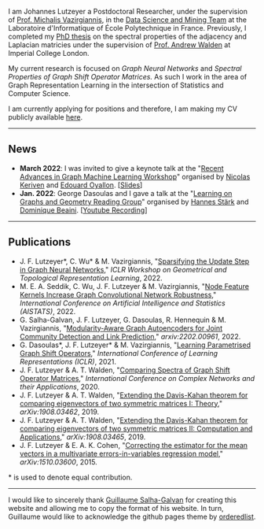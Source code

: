 I am Johannes Lutzeyer a Postdoctoral Researcher, under the supervision of <a href="https://scholar.google.fr/citations?user=aWGJYcMAAAAJ&hl=en">Prof. Michalis Vazirgiannis</a>, in the <a href="https://www.lix.polytechnique.fr/dascim/">Data Science and Mining Team</a> at the Laboratoire d'Informatique of École Polytechnique in France. Previously, I completed my <a href="https://spiral.imperial.ac.uk/bitstream/10044/1/82477/1/Lutzeyer-J-2020-PhD-Thesis.pdf">PhD thesis</a> on the spectral properties of the adjacency and Laplacian matricies under the supervision of <a href="https://scholar.google.com/citations?user=6MrDZy8AAAAJ&hl=en"> Prof. Andrew Walden</a> at Imperial College London.

My current research is focused on *Graph Neural Networks* and *Spectral Properties of Graph Shift Operator Matrices.* As such I work in the area of Graph Representation Learning in the intersection of Statistics and Computer Science. 


I am currently applying for positions and therefore, I am making my CV publicly available <a href="https://github.com/johanneslutzeyer/johanneslutzeyer.github.io/blob/main/doc/JohannesLutzeyer_AcademicCV.pdf"> here</a>.


--- 

## News

- **March 2022**: I was invited to give a keynote talk at the "<a href="https://nkeriven.github.io/gml2022/">Recent Advances in Graph Machine Learning Workshop</a>" organised by <a href="https://nkeriven.github.io/">Nicolas Keriven</a> and <a href="https://edouardoyallon.github.io/">Edouard Oyallon</a>. [<a href="https://github.com/johanneslutzeyer/johanneslutzeyer.github.io/blob/main/doc/GraphShiftOperatorsAndTheirRelevanceToGraphNeuralNetworks_handout.pdf">Slides</a>]
- **Jan. 2022**: George Dasoulas and I gave a talk at the "<a href="https://hannes-stark.com/logag-reading-group">Learning on Graphs and Geometry Reading Group</a>" organised by <a href="https://hannes-stark.com/">Hannes Stärk</a> and <a href="https://mila.quebec/en/person/dominique-beaini/">Dominique Beaini</a>. [<a href="https://www.youtube.com/watch?v=72bchdfzTMY">Youtube Recording</a>] 

---

## Publications
- J. F. Lutzeyer\*, C. Wu\* & M. Vazirgiannis, "<a href="https://arxiv.org/pdf/2109.00909.pdf">Sparsifying the Update Step in Graph Neural Networks</a>," *ICLR Workshop on Geometrical and Topological Representation Learning*, 2022. 
- M. E. A. Seddik, C. Wu, J. F. Lutzeyer & M. Vazirgiannis, "<a href="https://arxiv.org/pdf/2109.01785.pdf">Node Feature Kernels Increase Graph Convolutional Network Robustness</a>," *International Conference on Artificial Intelligence and Statistics (AISTATS)*, 2022.
- G. Salha-Galvan, J. F. Lutzeyer, G. Dasoulas, R. Hennequin \& M. Vazirgiannis, "<a href="https://arxiv.org/pdf/2202.00961.pdf">Modularity-Aware Graph Autoencoders for Joint Community Detection and Link Prediction</a>," *arxiv:2202.00961*, 2022.
- G. Dasoulas\*, J. F. Lutzeyer\* & M. Vazirgiannis, "<a href="https://arxiv.org/pdf/2101.10050.pdf">Learning Parametrised Graph Shift Operators</a>," *International Conference of Learning Representations (ICLR)*, 2021. 
- J. F. Lutzeyer & A. T. Walden, "<a href="https://spiral.imperial.ac.uk/bitstream/10044/1/82477/1/Lutzeyer-J-2020-PhD-Thesis.pdf#page=69">Comparing Spectra of Graph Shift Operator Matrices</a>," *International Conference on Complex Networks and their Applications*, 2020.
- J. F. Lutzeyer & A. T. Walden, "<a href="https://arxiv.org/pdf/1908.03462.pdf">Extending the Davis-Kahan theorem for comparing eigenvectors of two symmetric matrices I: Theory</a>," *arXiv:1908.03462*, 2019.
- J. F. Lutzeyer & A. T. Walden, "<a href="https://arxiv.org/pdf/1908.03465.pdf">Extending the Davis-Kahan theorem for comparing eigenvectors of two symmetric matrices II: Computation and Applications</a>," *arXiv:1908.03465*, 2019.
- J. F. Lutzeyer & E. A. K. Cohen, "<a href="https://arxiv.org/pdf/1510.03600.pdf">Correcting the estimator for the mean vectors in a multivariate errors-in-variables regression model</a>," *arXiv:1510.03600*, 2015.

\* is used to denote equal  contribution.

---

I would like to sincerely thank <a href="https://guillaumesalhagalvan.com/">Guillaume Salha-Galvan</a> for creating this website and allowing me to copy the format of his website.  In turn, Guillaume would like to acknowledge the github pages theme by <a href="https://github.com/orderedlist">orderedlist</a>.
